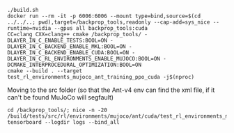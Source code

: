 ```
./build.sh
docker run --rm -it -p 6006:6006 --mount type=bind,source=$(cd ../../..; pwd),target=/backprop_tools,readonly --cap-add=sys_nice --runtime=nvidia --gpus all backprop_tools:cuda
CC=clang CXX=clang++ cmake /backprop_tools/ -DLAYER_IN_C_ENABLE_TESTS:BOOL=ON -DLAYER_IN_C_BACKEND_ENABLE_MKL:BOOL=ON -DLAYER_IN_C_BACKEND_ENABLE_CUDA:BOOL=ON -DLAYER_IN_C_RL_ENVIRONMENTS_ENABLE_MUJOCO:BOOL=ON -DCMAKE_INTERPROCEDURAL_OPTIMIZATION:BOOL=ON
cmake --build . --target test_rl_environments_mujoco_ant_training_ppo_cuda -j$(nproc)
```
Moving to the src folder (so that the Ant-v4 env can find the xml file, if it can't be found MuJoCo will segfault)
```
cd /backprop_tools/; nice -n -20 /build/tests/src/rl/environments/mujoco/ant/cuda/test_rl_environments_mujoco_ant_training_ppo_cuda
tensorboard --logdir logs --bind_all
```
